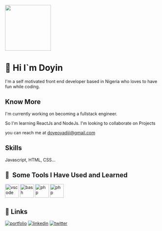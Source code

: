 
<a href="https://user-images.githubusercontent.com/56471453/198127008-5ef40695-5040-4e7b-bca7-c596951ed764.png" target="blank"><img align="center" src="https://user-images.githubusercontent.com/56471453/198127008-5ef40695-5040-4e7b-bca7-c596951ed764.png" height="150" /></a>

# 👋 Hi I`m Doyin
I'm a self motivated front end developer based in Nigeria who loves to have fun while coding.


## Know More
I'm currently working on becoming a fullstack engineer.

So I'm learning ReactJs and NodeJs.
I'm looking to collaborate on Projects


you can reach me at doyeoyadiji@gmail.com



##  Skills
Javascript, HTML, CSS...

<h2> 🚀 &nbsp;Some Tools I Have Used and Learned</h2>
<p align="left">
<img src="https://cdn.jsdelivr.net/gh/devicons/devicon/icons/vscode/vscode-original.svg" alt="vscode" width="45" height="45"/>
<img src="https://cdn.jsdelivr.net/gh/devicons/devicon/icons/bash/bash-original.svg" alt="bash" width="45" height="45"/>
<img src="https://cdn.jsdelivr.net/gh/devicons/devicon/icons/figma/figma-original.svg" alt="php" width="45" height="45"/>
<img src="https://cdn.jsdelivr.net/gh/devicons/devicon/icons/github/github-original.svg" alt="php" width="45" height="45"/>
</p>


## 🔗 Links
[![portfolio](https://img.shields.io/badge/my_portfolio-000?style=for-the-badge&logo=ko-fi&logoColor=white)](https://github.com/doyin156/myPortfolio.com/)
[![linkedin](https://img.shields.io/badge/linkedin-0A66C2?style=for-the-badge&logo=linkedin&logoColor=white)](https://www.linkedin.com/Doyin-Oyadiji)
[![twitter](https://img.shields.io/badge/twitter-1DA1F2?style=for-the-badge&logo=twitter&logoColor=white)](https://twitter.com/dee-y)



